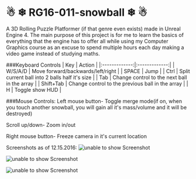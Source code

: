 # ☃ ❄ RG16-011-snowball ❄ ☃

A 3D Rolling Puzzle Platformer (if that genre even exists) made in Unreal Engine 4. The main purpose of this project is for me to learn the basics of everything that the engine has to offer all while using my Computer Graphics course as an excuse to spend multiple hours each day making a video game instead of studying maths.

###Keyboard Controls
| Key        | Action           |
|:-------------:|:-------------:|
| W/S/A/D      | Move forward/backwards/left/right |
| SPACE     | Jump       |
| Ctrl      | Split current ball into 2 balls half it's size      |
| Tab      | Change control to the next ball in the array      |
| Shift+Tab      | Change control to the previous ball in the array      |
| H      | Toggle show HUD      |

###Mouse Controls:
Left mouse button- Toggle merge mode(if on, when you touch another snowball, you will gain all it's mass/volume and it will be destroyed)

Scroll up/down- Zoom in/out

Right mouse button- Freeze camera in it's current location

Screenshots as of 12.15.2016:
![unable to show Screenshot](https://raw.githubusercontent.com/MATF-RG16/RG16-011-snowball/master/Progress%20Screenshots/Update_009_Lava.png)

![unable to show Screenshot](https://raw.githubusercontent.com/MATF-RG16/RG16-011-snowball/master/Progress%20Screenshots/Update_009_TutorialRoom0.png)

![unable to show Screenshot](https://raw.githubusercontent.com/MATF-RG16/RG16-011-snowball/master/Progress%20Screenshots/Update_009_TutorialRoom1.png)
